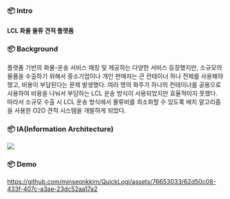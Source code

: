 ### 📦 Intro

  
#### LCL 화물 물류 견적 플랫폼


### 📦 Background
플랫폼 기반의 화물-운송 서비스 매칭 및 제공하는 다양한 서비스 등장했지만, 소규모의 물품을 수출하기 위해서 중소기업이나 개인 판매자는 큰 컨테이너 하나 전체를 사용해야 했고, 비용이 부담된다는 문제 발생했다. 여러 명의 화주가 하나의 컨테이너를 공용으로 사용하여 비용을 나눠서 부담하는 LCL 운송 방식이 사용되었지만 효율적이지 못했다. 따라서 소규모 수출 시 LCL 운송 방식에서 물류비를 최소화할 수 있도록 배치 알고리즘을 사용한 O2O 견적 시스템을 개발하게 되었다.

### 📦 IA(Information Architecture)
<img src="https://github.com/minseonkkim/QuickLogi/assets/76653033/03f9b31c-d585-4fca-bdc4-1efae28bbb48.png"/>

### 📦 Demo

https://github.com/minseonkkim/QuickLogi/assets/76653033/62d50c08-433f-407c-a3ae-23dc52aa17a2


